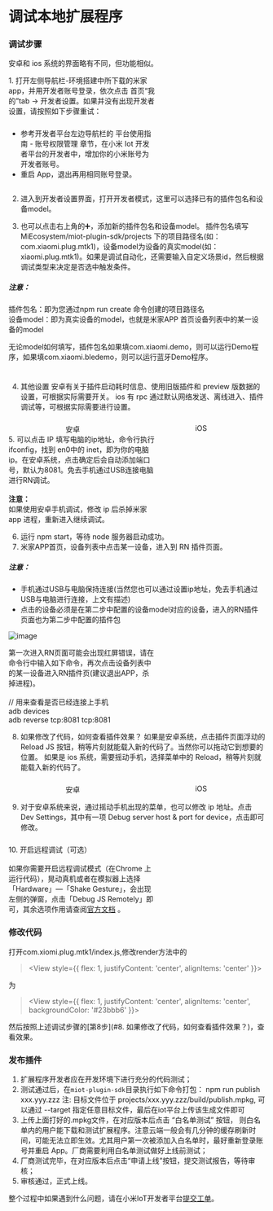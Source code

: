 # 调试本地扩展程序

### 调试步骤

安卓和 ios 系统的界面略有不同，但功能相似。

<div style="float:left; margin-right:10px; width:57%;">
	1. 打开左侧导航栏-环境搭建中所下载的米家 app，并用开发者账号登录，依次点击 首页“我的”tab -> 开发者设置。如果并没有出现开发者设置，请按照如下步骤重试：
  <ul style="padding-top:10px;">
    <li>参考开发者平台左边导航栏的 平台使用指南 - 账号权限管理 章节，在小米 Iot 开发者平台的开发者中，增加你的小米账号为开发者账号。</li>
    <li>重启 App，退出再用相同账号登录。</li>
  </ul>
</div>
<div style="float:left;">
  <img src="http://cdn.cnbj0.fds.api.mi-img.com/miio.files/commonfile_png_ecce6951fa8207398121a42cc38ebef5.png" alt="" />
</div>
<div style="clear:both; margin-bottom: 10px;"></div>

2. 进入到开发者设置界面，打开开发者模式，这里可以选择已有的插件包名和设备model。  

3. 也可以点击右上角的➕，添加新的插件包名和设备model。
插件包名填写 MiEcosystem/miot-plugin-sdk/projects 下的项目路径名(如：com.xiaomi.plug.mtk1)，设备model为设备的真实model(如：xiaomi.plug.mtk1)。如果是调试自动化，还需要输入自定义场景id，然后根据调试类型来决定是否选中触发条件。

##### 注意：
插件包名：即为您通过npm run create 命令创建的项目路径名  
设备model：即为真实设备的model，也就是米家APP 首页设备列表中的某一设备的model

无论model如何填写，插件包名如果填com.xiaomi.demo，则可以运行Demo程序，如果填com.xiaomi.bledemo，则可以运行蓝牙Demo程序。

<div style="padding-top:10px; display:flex; justify-content:space-evenly;">
	<img src="http://cdn.cnbj0.fds.api.mi-img.com/miio.files/commonfile_png_636a710b65ce98dbfab598cfbabe4ebb.png" alt="" /><img src="http://cdn.cnbj0.fds.api.mi-img.com/miio.files/commonfile_png_8ab33fdc739c3126d6c64ef02f1ba1b9.png" alt="" />
</div>

4. 其他设置
安卓有关于插件启动耗时信息、使用旧版插件和 preview 版数据的设置，可根据实际需要开关。
ios 有 rpc 通过默认网络发送、离线进入、插件调试等，可根据实际需要进行设置。

<div style="padding-top:10px; display:flex; justify-content:space-evenly;">
	<div style="width:320px; text-align:center;">
		<img src="http://cdn.cnbj0.fds.api.mi-img.com/miio.files/commonfile_png_eb8b499c7ec2e7ef84b8e169893e9c65.png" alt="" />
		<span style="display:block;">安卓</span>
	</div>
	<div style="width:320px; text-align:center;">
		<img src="http://cdn.cnbj0.fds.api.mi-img.com/miio.files/commonfile_png_e75cb625bfbec4073fb18ad6725fc625.png" alt="" />
		<span style="display:block;">iOS</span>
	</div>
</div>

<div style="float:left; margin-right:10px; width:57%;">
	5. 可以点击 IP 填写电脑的ip地址，命令行执行 ifconfig，找到 en0中的 inet，即为你的电脑 ip。在安卓系统，点击确定后会自动添加端口号，默认为8081。免去手机通过USB连接电脑进行RN调试。<br /><br />
  <strong>注意：</strong><br />
	如果使用安卓手机调试，修改 ip 后杀掉米家 app 进程，重新进入继续调试。 
</div>
<div style="float:left;">
  <img src="http://cdn.cnbj0.fds.api.mi-img.com/miio.files/commonfile_png_f8f62c99aee09cd6305211b88b754a07.png" alt="" />
</div>
<div style="clear:both; margin-bottom: 10px;"></div>

6. 运行 npm start，等待 node 服务器启动成功。
7. 米家APP首页，设备列表中点击某一设备，进入到 RN 插件页面。

##### 注意：
* 手机通过USB与电脑保持连接(当然您也可以通过设置ip地址，免去手机通过USB与电脑进行连接，上文有描述)  
* 点击的设备必须是在第二步中配置的设备model对应的设备，进入的RN插件页面也为第二步中配置的插件包

![image](http://cdn.cnbj0.fds.api.mi-img.com/miio.files/commonfile_jpg_ce7080c51781c3533eaf9c5c1b5bbe39.jpg)

<div style="float:left; margin-right:10px; width:57%;">
	第一次进入RN页面可能会出现红屏错误，请在命令行中输入如下命令，再次点击设备列表中的某一设备进入RN插件页(建议退出APP，杀掉进程)。<br /><br />
  // 用来查看是否已经连接上手机<br />
	adb devices<br />
	adb reverse tcp:8081 tcp:8081
</div>
<div style="float:left;">
  <img src="http://cdn.cnbj0.fds.api.mi-img.com/miio.files/commonfile_png_8d9c167bc11840777af493e48196802a.png" alt="" />
</div>
<div style="clear:both; margin-bottom: 10px;"></div>

8. 如果修改了代码，如何查看插件效果？
如果是安卓系统，点击插件页面浮动的 Reload JS 按钮，稍等片刻就能载入新的代码了。当然你可以拖动它到想要的位置。
如果是 ios 系统，需要摇动手机，选择菜单中的 Reload，稍等片刻就能载入新的代码了。

<div style="padding-top:10px; display:flex; justify-content:space-evenly;">
	<div style="width:320px; text-align:center;">
		<img src="http://cdn.cnbj0.fds.api.mi-img.com/miio.files/commonfile_png_4b9441fa7648bf49375d4087e82fda29.png" alt="" />
		<span style="display:block;">安卓</span>
	</div>
	<div style="width:320px; text-align:center;">
		<img src="http://cdn.cnbj0.fds.api.mi-img.com/miio.files/commonfile_png_4a150f6267da73ec4ba4e778bdc3fa48.png" alt="" />
		<span style="display:block;">iOS</span>
	</div>
</div>

9. 对于安卓系统来说，通过摇动手机出现的菜单，也可以修改 ip 地址。点击 Dev Settings，其中有一项 Debug server host & port for device，点击即可修改。

<div style="padding-top:10px; display:flex; justify-content:space-evenly;">
	<img src="http://cdn.cnbj0.fds.api.mi-img.com/miio.files/commonfile_png_e4450d3bda32090d68f275e93b4409b9.png" alt="" /><img src="http://cdn.cnbj0.fds.api.mi-img.com/miio.files/commonfile_jpg_cedb6d2c09b9f0d98a53fcc004bfd481.jpg" alt="" />
</div>

<div style="float:left; margin-right:10px; width:57%;">
	10. 开启远程调试（可选）<br /><br />
  如果你需要开启远程调试模式（在Chrome 上运行代码），晃动真机或者在模拟器上选择「Hardware」—「Shake Gesture」，会出现左侧的弹窗，点击「Debug JS Remotely」即可，其余选项作用请查阅<a href="https://facebook.github.io/react-native/docs/debugging">官方文档</a> 。
</div>
<div style="float:left;">
  <img src="http://cdn.cnbj0.fds.api.mi-img.com/miio.files/commonfile_png_c46bac9cfe798bbf3d9ed3d193076321.png" alt="" />
</div>
<div style="clear:both; margin-bottom: 10px;"></div>

### 修改代码
打开com.xiomi.plug.mtk1/index.js,修改render方法中的
> <View style={{ flex: 1, justifyContent: 'center', alignItems: 'center' }}>

为
> <View style={{ flex: 1, justifyContent: 'center', alignItems: 'center', backgroundColor: '#23bbb6' }}>

然后按照上述调试步骤的[第8步](#8. 如果修改了代码，如何查看插件效果？)，查看效果。

### 发布插件
1. 扩展程序开发者应在开发环境下进行充分的代码测试；
2. 测试通过后，在`miot-plugin-sdk`目录执行如下命令打包：
			npm run publish xxx.yyy.zzz
	 注: 目标文件位于 projects/xxx.yyy.zzz/build/publish.mpkg, 可以通过 --target 指定任意目标文件，最后在iot平台上传该生成文件即可
3. 上传上面打好的.mpkg文件，在对应版本后点击 “白名单测试” 按钮， 则白名单内的用户能下载和测试扩展程序。注意云端一般会有几分钟的缓存刷新时间，可能无法立即生效。尤其用户第一次被添加入白名单时，最好重新登录账号并重启 App。厂商需要利用白名单测试做好上线前测试；
4. 厂商测试完毕，在对应版本后点击“申请上线”按钮，提交测试报告，等待审核；
5. 审核通过，正式上线。

整个过程中如果遇到什么问题，请在小米IoT开发者平台[提交工单](https://iot.mi.com/fe-op/personalCenter/feedback)。